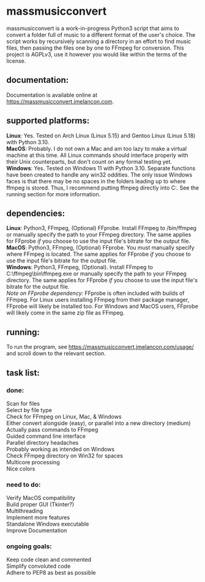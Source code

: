 # massmusicconvert

massmusicconvert is a work-in-progress Python3 script that aims to convert a folder full of music to a different format of the user's choice. The script works by recursively scanning a directory in an effort to find music files, then passing the files one by one to FFmpeg for conversion. This project is AGPLv3, use it however you would like within the terms of the license.  

## documentation:

Documentation is available online at https://massmusicconvert.jmelancon.com.

## supported platforms:

**Linux**: Yes. Tested on Arch Linux (Linux 5.15) and Gentoo Linux (Linux 5.18) with Python 3.10.  
**MacOS**: Probably. I do not own a Mac and am too lazy to make a virtual machine at this time. All Linux commands should interface properly with their Unix counterparts, but don't count on any formal testing yet.  
**Windows**: Yes. Tested on Windows 11 with Python 3.10. Separate functions have been created to handle any win32 oddities. The only issue Windows faces is that there may be no spaces in the folders leading up to where ffmpeg is stored. Thus, I recommend putting ffmpeg directly into C:\. See the running section for more information.

## dependencies:

**Linux**: Python3, FFmpeg, (Optional) FFprobe. Install FFmpeg to /bin/ffmpeg or manually specify the path to your FFmpeg directory. The same applies for FFprobe *if* you choose to use the input file's bitrate for the output file.  
**MacOS**: Python3, FFmpeg, (Optional) FFprobe. You must manually specify where FFmpeg is located. The same applies for FFprobe *if* you choose to use the input file's bitrate for the output file.  
**Windows**: Python3, FFmpeg, (Optional). Install FFmpeg to C:\ffmpeg\bin\ffmpeg.exe or manually specify the path to your FFmpeg directory. The same applies for FFprobe *if* you choose to use the input file's bitrate for the output file.    
*Note on FFprobe dependency:* FFprobe is often included with builds of FFmpeg. For Linux users installing FFmpeg from their package manager, FFprobe will likely be installed too. For Windows and MacOS users, FFprobe will likely come in the same zip file as FFmpeg.

## running:

To run the program, see https://massmusicconvert.jmelancon.com/usage/ and scroll down to the relevant section.

## task list:

### done:

Scan for files  
Select by file type  
Check for FFmpeg on Linux, Mac, & Windows  
Either convert alongside (easy), or parallel into a new directory (medium)  
Actually pass commands to FFmpeg  
Guided command line interface  
Parallel directory headaches  
Probably working as intended on Windows  
Check FFmpeg directory on Win32 for spaces  
Multicore processing  
Nice colors  

### need to do:

Verify MacOS compatibility  
Build proper GUI (Tkinter?)  
Multithreading  
Implement more features  
Standalone Windows executable  
Improve Documentation  

### ongoing goals:

Keep code clean and commented  
Simplify convoluted code  
Adhere to PEP8 as best as possible  
